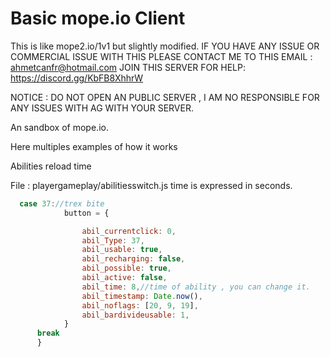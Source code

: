 # Basic mope.io Client
This is like mope2.io/1v1 but slightly modified.
IF YOU HAVE ANY ISSUE OR COMMERCIAL ISSUE WITH THIS PLEASE CONTACT ME TO THIS EMAIL : ahmetcanfr@hotmail.com
JOIN THIS SERVER FOR HELP: https://discord.gg/KbFB8XhhrW

NOTICE : DO NOT OPEN AN PUBLIC SERVER , I AM NO RESPONSIBLE FOR ANY ISSUES WITH AG WITH YOUR SERVER.

An sandbox of mope.io.

Here multiples examples of how it works

Abilities reload time

File : playergameplay/abilitiesswitch.js
time is expressed in seconds.



```javascript
  case 37://trex bite
            button = {

                abil_currentclick: 0,
                abil_Type: 37,
                abil_usable: true,
                abil_recharging: false,
                abil_possible: true,
                abil_active: false,
                abil_time: 8,//time of ability , you can change it.
                abil_timestamp: Date.now(),
                abil_noflags: [20, 9, 19],
                abil_bardivideusable: 1,
            }
      break
      }
```

